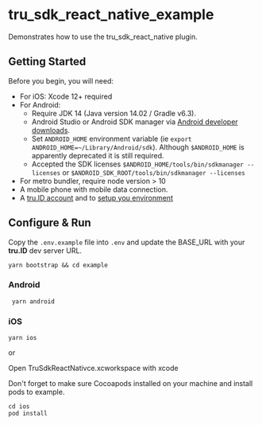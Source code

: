 # tru_sdk_react_native_example

Demonstrates how to use the tru_sdk_react_native plugin.

## Getting Started

Before you begin, you will need:

- For iOS: Xcode 12+ required
- For Android: 
    - Require JDK 14 (Java version 14.02 / Gradle v6.3).
    - Android Studio or Android SDK manager via [Android developer downloads](https://developer.android.com/studio).
    - Set `ANDROID_HOME` environment variable (ie `export ANDROID_HOME=~/Library/Android/sdk`). Although `$ANDROID_HOME` is apparently deprecated it is still required.
    - Accepted the SDK licenses `$ANDROID_HOME/tools/bin/sdkmanager --licenses` or `$ANDROID_SDK_ROOT/tools/bin/sdkmanager --licenses`
- For metro bundler, require node version > 10
- A mobile phone with mobile data connection.
- A [tru.ID account](https://developer.tru.id/signup) and to [setup you environment](https://developer.tru.id/docs/environment-setup)

## Configure & Run

Copy the `.env.example` file into `.env` and update the BASE_URL with your **tru.ID** dev server URL.

```
yarn bootstrap && cd example
```

### Android
```
 yarn android
```

### iOS
```
yarn ios
```

or

Open TruSdkReactNativce.xcworkspace with xcode

Don't forget to make sure Cocoapods installed on your machine and install pods to example.
```
cd ios
pod install
```